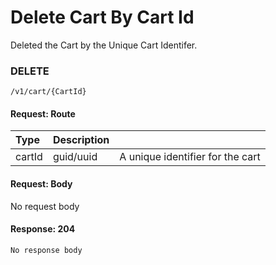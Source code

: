 # Delete Cart By Cart Id

Deleted the Cart by the Unique Cart Identifer. 

### **DELETE**

```text
/v1/cart/{CartId}
```

#### Request: Route

| Type | Description |  |
| :--- | :--- | :--- |
| cartId | guid/uuid | A unique identifier for the cart |

#### Request: Body

No request body

#### Response: 204

```text
No response body
```

